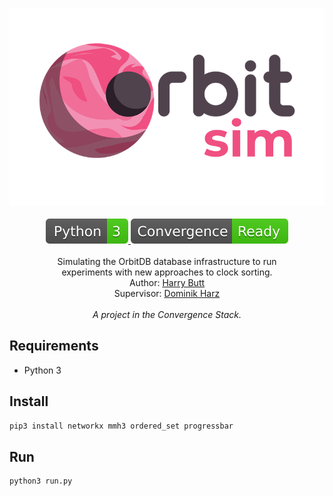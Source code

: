 <p align="center">
    <img src="./img/logo.png" width="550" />
    <br><br>
    <a href="https://github.com/python/cpython" alt="Python">
        <img src="./img/pythonv.svg" />
    </a>
    <a href="https://outlierventures.io" alt="Convergence ready">
        <img src="./img/convergence.svg" />
    </a>
    <br><br>
    Simulating the OrbitDB database infrastructure to run<br>
    experiments with new approaches to clock sorting.<br>
    Author: <a href="https://github.com/harrybutt">Harry Butt</a><br>
    Supervisor: <a href="https://github.com/nud3l">Dominik Harz</a>
    <br><br>
    <i>A project in the Convergence Stack.</i>
</p>

## Requirements

- Python 3

## Install

```sh
pip3 install networkx mmh3 ordered_set progressbar
```

## Run

```sh
python3 run.py
```
